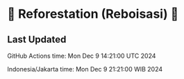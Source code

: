 
# 🌳 Reforestation (Reboisasi) 🌲

## Last Updated

GitHub Actions time: Mon Dec  9 14:21:00 UTC 2024

Indonesia/Jakarta time: Mon Dec  9 21:21:00 WIB 2024
